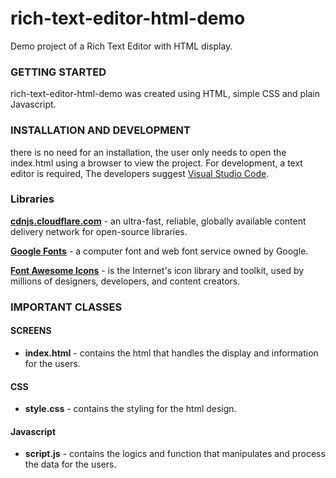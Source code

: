 # rich-text-editor-html-demo
Demo project of a Rich Text Editor with HTML display.


### GETTING STARTED
rich-text-editor-html-demo was created using HTML, simple CSS and plain Javascript.

### INSTALLATION AND DEVELOPMENT
there is no need for an installation, the user only needs to open the index.html using a browser to view the project.
For development, a text editor is required, The developers suggest [Visual Studio Code](https://code.visualstudio.com/).

### Libraries

[**cdnjs.cloudflare.com**](https://cdnjs.cloudflare.com/) - an ultra-fast, reliable, globally available content delivery network for open-source libraries.

[**Google Fonts**](https://fonts.google.com/) - a computer font and web font service owned by Google.

[**Font Awesome Icons**](https://fontawesome.com/) - is the Internet's icon library and toolkit, used by millions of designers, developers, and content creators.

### IMPORTANT CLASSES

#### SCREENS
- **index.html** - contains the html that handles the display and information for the users.

#### CSS
- **style.css** - contains the styling for the html design.

#### Javascript
- **script.js** - contains the logics and function that manipulates and process the data for the users.
